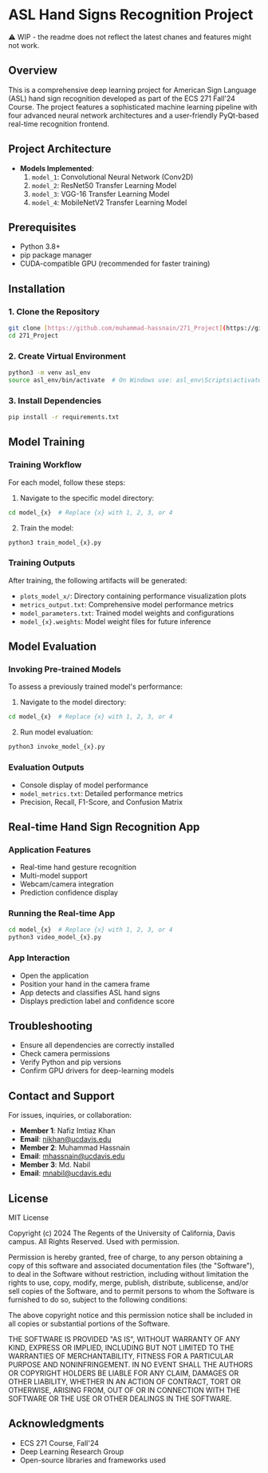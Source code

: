 # ASL Hand Signs Recognition Project

⚠️ WIP - the readme does not reflect the latest chanes and features might not work. 

## Overview
This is a comprehensive deep learning project for American Sign Language (ASL) hand sign recognition developed as part of the ECS 271 Fall'24 Course. The project features a sophisticated machine learning pipeline with four advanced neural network architectures and a user-friendly PyQt-based real-time recognition frontend.

## Project Architecture
- **Models Implemented**:
  1. `model_1`: Convolutional Neural Network (Conv2D)
  2. `model_2`: ResNet50 Transfer Learning Model
  3. `model_3`: VGG-16 Transfer Learning Model
  4. `model_4`: MobileNetV2 Transfer Learning Model

## Prerequisites
- Python 3.8+
- pip package manager
- CUDA-compatible GPU (recommended for faster training)

## Installation

### 1. Clone the Repository
```bash
git clone [https://github.com/muhammad-hassnain/271_Project](https://github.com/muhammad-hassnain/271_Project).git
cd 271_Project
```

### 2. Create Virtual Environment
```bash
python3 -m venv asl_env
source asl_env/bin/activate  # On Windows use: asl_env\Scripts\activate
```

### 3. Install Dependencies
```bash
pip install -r requirements.txt
```

## Model Training

### Training Workflow
For each model, follow these steps:

1. Navigate to the specific model directory:
```bash
cd model_{x}  # Replace {x} with 1, 2, 3, or 4
```

2. Train the model:
```bash
python3 train_model_{x}.py
```

### Training Outputs
After training, the following artifacts will be generated:
- `plots_model_x/`: Directory containing performance visualization plots
- `metrics_output.txt`: Comprehensive model performance metrics
- `model_parameters.txt`: Trained model weights and configurations
- `model_{x}.weights`: Model weight files for future inference

## Model Evaluation

### Invoking Pre-trained Models
To assess a previously trained model's performance:

1. Navigate to the model directory:
```bash
cd model_{x}  # Replace {x} with 1, 2, 3, or 4
```

2. Run model evaluation:
```bash
python3 invoke_model_{x}.py
```

### Evaluation Outputs
- Console display of model performance
- `model_metrics.txt`: Detailed performance metrics
- Precision, Recall, F1-Score, and Confusion Matrix

## Real-time Hand Sign Recognition App

### Application Features
- Real-time hand gesture recognition
- Multi-model support
- Webcam/camera integration
- Prediction confidence display

### Running the Real-time App
```bash
cd model_{x}  # Replace {x} with 1, 2, 3, or 4
python3 video_model_{x}.py
```

### App Interaction
- Open the application
- Position your hand in the camera frame
- App detects and classifies ASL hand signs
- Displays prediction label and confidence score

## Troubleshooting
- Ensure all dependencies are correctly installed
- Check camera permissions
- Verify Python and pip versions
- Confirm GPU drivers for deep-learning models

## Contact and Support
For issues, inquiries, or collaboration:
- **Member 1**: Nafiz Imtiaz Khan
- **Email**: nikhan@ucdavis.edu
- **Member 2**: Muhammad Hassnain
- **Email**: mhassnain@ucdavis.edu
- **Member 3**: Md. Nabil
- **Email**: mnabil@ucdavis.edu

## License
MIT License

Copyright (c) 2024 The Regents of the University of California, Davis campus. All Rights Reserved. Used with permission.

Permission is hereby granted, free of charge, to any person obtaining a copy
of this software and associated documentation files (the "Software"), to deal
in the Software without restriction, including without limitation the rights
to use, copy, modify, merge, publish, distribute, sublicense, and/or sell
copies of the Software, and to permit persons to whom the Software is
furnished to do so, subject to the following conditions:

The above copyright notice and this permission notice shall be included in all
copies or substantial portions of the Software.

THE SOFTWARE IS PROVIDED "AS IS", WITHOUT WARRANTY OF ANY KIND, EXPRESS OR
IMPLIED, INCLUDING BUT NOT LIMITED TO THE WARRANTIES OF MERCHANTABILITY,
FITNESS FOR A PARTICULAR PURPOSE AND NONINFRINGEMENT. IN NO EVENT SHALL THE
AUTHORS OR COPYRIGHT HOLDERS BE LIABLE FOR ANY CLAIM, DAMAGES OR OTHER
LIABILITY, WHETHER IN AN ACTION OF CONTRACT, TORT OR OTHERWISE, ARISING FROM,
OUT OF OR IN CONNECTION WITH THE SOFTWARE OR THE USE OR OTHER DEALINGS IN THE
SOFTWARE.


## Acknowledgments
- ECS 271 Course, Fall'24
- Deep Learning Research Group
- Open-source libraries and frameworks used
```
